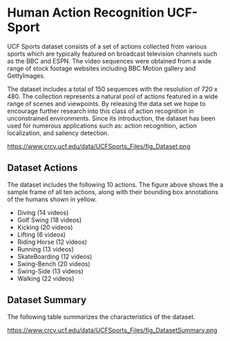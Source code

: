 # Human Action Recognition UCF-Sport

UCF Sports dataset consists of a set of actions collected from various sports which are typically featured on broadcast television channels such as the BBC and ESPN. The video sequences were obtained from a wide range of stock footage websites including BBC Motion gallery and GettyImages.

The dataset includes a total of 150 sequences with the resolution of 720 x 480. The collection represents a natural pool of actions featured in a wide range of scenes and viewpoints. By releasing the data set we hope to encourage further research into this class of action recognition in unconstrained environments. Since its introduction, the dataset has been used for numerous applications such as: action recognition, action localization, and saliency detection.

https://www.crcv.ucf.edu/data/UCFSports_Files/fig_Dataset.png

## Dataset Actions
The dataset includes the following 10 actions. The figure above shows the a sample frame of all ten actions, along with their bounding box annotations of the humans shown in yellow.

* Diving (14 videos)
* Golf Swing (18 videos)
* Kicking (20 videos)
* Lifting (6 videos)
* Riding Horse (12 videos)
* Running (13 videos)
* SkateBoarding (12 videos)
* Swing-Bench (20 videos)
* Swing-Side (13 videos)
* Walking (22 videos)

## Dataset Summary
The following table summarizes the characteristics of the dataset.


https://www.crcv.ucf.edu/data/UCFSports_Files/fig_DatasetSummary.png



